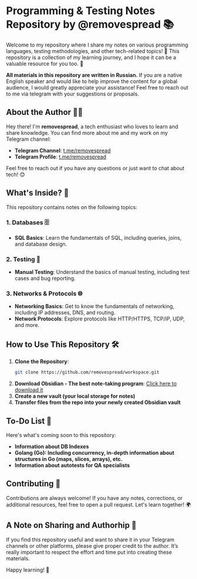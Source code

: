 # Programming & Testing Notes Repository by @removespread 📚

Welcome to my repository where I share my notes on various programming languages, testing methodologies, and other tech-related topics! 
🚀 This repository is a collection of my learning journey, and I hope it can be a valuable resource for you too. 🌟

**All materials in this repository are written in Russian.**
If you are a native English speaker and would like to help improve the content for a global audience, I would greatly appreciate your assistance!
Feel free to reach out to me via telegram with your suggestions or proposals.


## About the Author 👨‍💻

Hey there! I'm **removespread**, a tech enthusiast who loves to learn and share knowledge. You can find more about me and my work on my Telegram channel:

- **Telegram Channel**: [t.me/removespread](https://t.me/removespreadblog)
- **Telegram Profile**: [t.me/removespread](https://t.me/removespread)

Feel free to reach out if you have any questions or just want to chat about tech! 😊

## What's Inside? 📂

This repository contains notes on the following topics:

### 1. **Databases** 🗄️
   - **SQL Basics**: Learn the fundamentals of SQL, including queries, joins, and database design.
### 2. **Testing** 🧪
   - **Manual Testing**: Understand the basics of manual testing, including test cases and bug reporting.
### 3. **Networks & Protocols** 🌐
   - **Networking Basics**: Get to know the fundamentals of networking, including IP addresses, DNS, and routing.
   - **Network Protocols**: Explore protocols like HTTP/HTTPS, TCP/IP, UDP, and more.

## How to Use This Repository 🛠️

1. **Clone the Repository**: 
   ```bash
   git clone https://github.com/removespread/workspace.git
2. **Download Obsidian - The best note-taking program**: [Click here to download it](https://obsidian.md)
3. **Create a new vault (your local storage for notes)**
4. **Transfer files from the repo into your newly created Obsidian vault**

## To-Do List 📝

Here's what's coming soon to this repository:
   - **Information about DB Indexes**
   - **Golang (Go): Including concurrency, in-depth information about structures in Go (maps, slices, arrays), etc.**
   - **Information about autotests for QA specialists**

## Contributing 🤝

Contributions are always welcome! If you have any notes, corrections, or additional resources, feel free to open a pull request. Let's learn together! 🌍

## A Note on Sharing and Authorhip 📢

If you find this repository useful and want to share it in your Telegram channels or other platforms, please give proper credit to the author. 
It’s really important to respect the effort and time put into creating these materials.

Happy learning! 🎉

